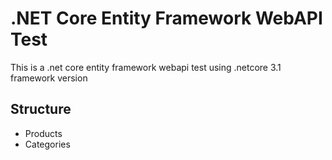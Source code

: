 # .NET Core Entity Framework WebAPI Test
This is a .net core entity framework webapi test using .netcore 3.1 framework version

## Structure
- Products
- Categories